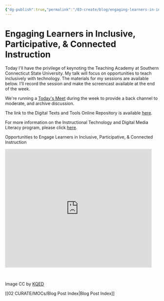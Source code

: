 ```yaml
---
{"dg-publish":true,"permalink":"/03-create/blog/engaging-learners-in-inclusive-participative-and-connected-instruction/","title":"Engaging Learners in Inclusive, Participative, & Connected Instruction","tags":["connected-learning","screen-captures","screencasting"]}
---
```


# Engaging Learners in Inclusive, Participative, & Connected Instruction

Today I'll have the privilege of keynoting the Teaching Academy at Southern Connecticut State University. My talk will focus on opportunities to teach inclusively with technology. The materials for my sessions are available below. I'll record the session and make the screencast available at the end of the week.

We're running a [Today's Meet](https://todaysmeet.com/SCSUTA2014) during the week to provide a back channel to moderate, and archive discussion.

The link to the Digital Texts and Tools Online Repository is available [here](https://sites.google.com/site/textsandtools/).

For more information on the Instructional Technology and Digital Media Literacy program, please click [here](http://www.newhaven.edu/4486/academic-programs/graduate-programs/instructional-technologies/).

Opportunities to Engage Learners in Inclusive, Participative, & Connected Instruction

<iframe src="https://docs.google.com/presentation/d/1eXPhDBfQwlx6fOh7FWU1Hr4DUeRMhzCz4mbQLdfpbtM/embed?start=false&amp;loop=false&amp;delayms=3000" width="480" height="389" frameborder="0" allowfullscreen="allowfullscreen"></iframe>

 

Image CC by [KQED](http://blogs.kqed.org/mindshift/2013/01/how-can-teachers-prepare-kids-for-a-connected-world/)

[[02 CURATE/MOCs/Blog Post Index\|Blog Post Index]]